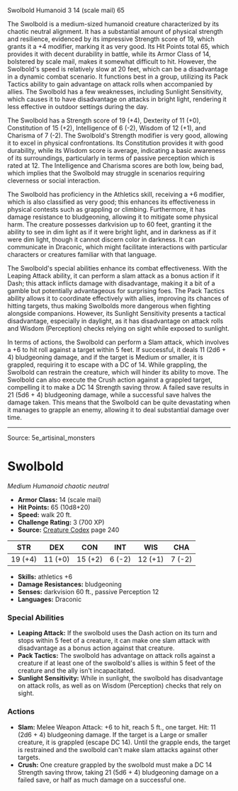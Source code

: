 <MonsterName/>Swolbold</MonsterName>
<CreatureType/>Humanoid</CreatureType>
<CR/>3</CR>
<AC/>14 (scale mail)</AC>
<HP/>65</HP>
<summary>The Swolbold is a medium-sized humanoid creature characterized by its chaotic neutral alignment. It has a substantial amount of physical strength and resilience, evidenced by its impressive Strength score of 19, which grants it a +4 modifier, marking it as very good. Its Hit Points total 65, which provides it with decent durability in battle, while its Armor Class of 14, bolstered by scale mail, makes it somewhat difficult to hit. However, the Swolbold's speed is relatively slow at 20 feet, which can be a disadvantage in a dynamic combat scenario. It functions best in a group, utilizing its Pack Tactics ability to gain advantage on attack rolls when accompanied by allies. The Swolbold has a few weaknesses, including Sunlight Sensitivity, which causes it to have disadvantage on attacks in bright light, rendering it less effective in outdoor settings during the day.</summary>

<detail>

The Swolbold has a Strength score of 19 (+4), Dexterity of 11 (+0), Constitution of 15 (+2), Intelligence of 6 (-2), Wisdom of 12 (+1), and Charisma of 7 (-2). The Swolbold's Strength modifier is very good, allowing it to excel in physical confrontations. Its Constitution provides it with good durability, while its Wisdom score is average, indicating a basic awareness of its surroundings, particularly in terms of passive perception which is rated at 12. The Intelligence and Charisma scores are both low, being bad, which implies that the Swolbold may struggle in scenarios requiring cleverness or social interaction. 

The Swolbold has proficiency in the Athletics skill, receiving a +6 modifier, which is also classified as very good; this enhances its effectiveness in physical contests such as grappling or climbing. Furthermore, it has damage resistance to bludgeoning, allowing it to mitigate some physical harm. The creature possesses darkvision up to 60 feet, granting it the ability to see in dim light as if it were bright light, and in darkness as if it were dim light, though it cannot discern color in darkness. It can communicate in Draconic, which might facilitate interactions with particular characters or creatures familiar with that language.

The Swolbold's special abilities enhance its combat effectiveness. With the Leaping Attack ability, it can perform a slam attack as a bonus action if it Dash; this attack inflicts damage with disadvantage, making it a bit of a gamble but potentially advantageous for surprising foes. The Pack Tactics ability allows it to coordinate effectively with allies, improving its chances of hitting targets, thus making Swolbolds more dangerous when fighting alongside companions. However, its Sunlight Sensitivity presents a tactical disadvantage, especially in daylight, as it has disadvantage on attack rolls and Wisdom (Perception) checks relying on sight while exposed to sunlight.

In terms of actions, the Swolbold can perform a Slam attack, which involves a +6 to hit roll against a target within 5 feet. If successful, it deals 11 (2d6 + 4) bludgeoning damage, and if the target is Medium or smaller, it is grappled, requiring it to escape with a DC of 14. While grappling, the Swolbold can restrain the creature, which will hinder its ability to move. The Swolbold can also execute the Crush action against a grappled target, compelling it to make a DC 14 Strength saving throw. A failed save results in 21 (5d6 + 4) bludgeoning damage, while a successful save halves the damage taken. This means that the Swolbold can be quite devastating when it manages to grapple an enemy, allowing it to deal substantial damage over time.</detail>



---

Source: 5e_artisinal_monsters

# Swolbold

*Medium* *Humanoid* *chaotic neutral*

- **Armor Class:** 14 (scale mail)
- **Hit Points:** 65 (10d8+20)
- **Speed:** walk 20 ft.
- **Challenge Rating:** 3 (700 XP)
- **Source:** [Creature Codex](https://koboldpress.com/kpstore/product/creature-codex-for-5th-edition-dnd) page 240

| STR | DEX | CON | INT | WIS | CHA |
| --- | --- | --- | --- | --- | --- |
| 19 (+4) | 11 (+0) | 15 (+2) | 6 (-2) | 12 (+1) | 7 (-2) |

- **Skills:** athletics +6
- **Damage Resistances:** bludgeoning
- **Senses:** darkvision 60 ft., passive Perception 12
- **Languages:** Draconic

### Special Abilities

- **Leaping Attack:** If the swolbold uses the Dash action on its turn and stops within 5 feet of a creature, it can make one slam attack with disadvantage as a bonus action against that creature.
- **Pack Tactics:** The swolbold has advantage on attack rolls against a creature if at least one of the swolbold's allies is within 5 feet of the creature and the ally isn't incapacitated.
- **Sunlight Sensitivity:** While in sunlight, the swolbold has disadvantage on attack rolls, as well as on Wisdom (Perception) checks that rely on sight.

### Actions

- **Slam:** Melee Weapon Attack: +6 to hit, reach 5 ft., one target. Hit: 11 (2d6 + 4) bludgeoning damage. If the target is a Large or smaller creature, it is grappled (escape DC 14). Until the grapple ends, the target is restrained and the swolbold can't make slam attacks against other targets.
- **Crush:** One creature grappled by the swolbold must make a DC 14 Strength saving throw, taking 21 (5d6 + 4) bludgeoning damage on a failed save, or half as much damage on a successful one.




